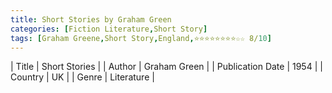 ```yaml
---
title: Short Stories by Graham Green
categories: [Fiction Literature,Short Story]
tags: [Graham Greene,Short Story,England,⭐⭐⭐⭐⭐⭐⭐⭐☆☆ 8/10]
---
```

        
| Title | Short Stories  |
| Author |  Graham Green  |
| Publication Date | 1954   |
| Country | UK |
| Genre | Literature  |
        